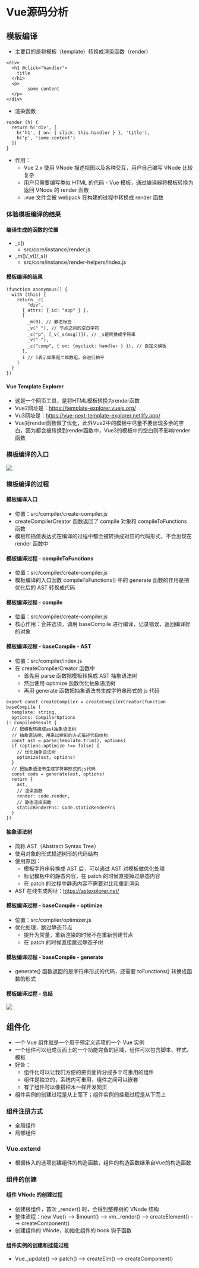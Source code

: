 # Vue源码分析
## 模板编译
- 主要目的是将模板（template）转换成渲染函数（render）
```
<div>
  <h1 @click="handler">
    title
  </h1>
  <p>
		some content    
  </p>
</div>
```
- 渲染函数
```
render (h) {
  return h('div', [
    h('h1', { on: { click: this.handler } }, 'title'),
    h('p', 'some content')
  ])
}
```
- 作用：
    - Vue 2.x 使用 VNode 描述视图以及各种交互，用户自己编写 VNode 比较复杂
    - 用户只需要编写类似 HTML 的代码 - Vue 模板，通过编译器将模板转换为返回 VNode 的 render 函数
    - .vue 文件会被 webpack 在构建的过程中转换成 render 函数

### 体验模板编译的结果
#### 编译生成的函数的位置
- _c()
    - src/core/instance/render.js
- _m()/_v()/_s()
    - src/core/instance/render-helpers/index.js

#### 模板编译的结果
```
(function anonymous() {
  with (this) {
    return _c(
    	"div",
      { attrs: { id: "app" } },
      [
        _m(0), // 静态标签
        _v(" "), // 节点之间的空白字符
        _c("p", [_v(_s(msg))]), // _s是转换成字符串
        _v(" "),
        _c("comp", { on: {myclick: handler } }), // 自定义模板
      ],
      1 // 1表示如果是二维数组，会进行拍平
    )
  }
})
```

#### Vue Template Explorer
- 这是一个网页工具，是将HTML模板转换为render函数
- Vue2网址是：https://template-explorer.vuejs.org/
- Vu3网址是：https://vue-next-template-explorer.netlify.app/
- Vue对render函数做了优化，此外Vue2中的模板中尽量不要出现多余的空白，因为都会被转换到render函数中，Vue3的模板中的空白则不影响render函数

### 模板编译的入口
![](./images/Vue模板编译入口.jpg)

### 模板编译的过程
#### 模板编译入口
- 位置：src/compiler/create-compiler.js
- createCompilerCreator 函数返回了 compile 对象和 compileToFunctions 函数
- 模板和插值表达式在编译的过程中都会被转换成对应的代码形式，不会出现在 render 函数中

#### 模板编译过程 - compileToFunctions
- 位置：src/compiler/create-compiler.js
- 模板编译的入口函数 compileToFunctions() 中的 generate 函数的作用是把优化后的 AST 转换成代码

#### 模板编译过程 - compile
- 位置：src/compiler/create-compiler.js
- 核心作用：合并选项，调用 baseCompile 进行编译，记录错误，返回编译好的对象

#### 模板编译过程 - baseCompile - AST
- 位置：src/compiler/index.js
- 在 createCompilerCreator 函数中
    - 首先用 parse 函数把模板转换成 AST 抽象语法树
    - 然后使用 optimize 函数优化抽象语法树
    - 再用 generate 函数把抽象语法书生成字符串形式的 js 代码
```
export const createCompiler = createCompilerCreator(function baseCompile (
  template: string,
  options: CompilerOptions
): CompiledResult {
  // 把模板转换成ast抽象语法树
  // 抽象语法树，用来以树形的方式描述代码结构
  const ast = parse(template.trim(), options)
  if (options.optimize !== false) {
    // 优化抽象语法树
    optimize(ast, options)
  }
  // 把抽象语法书生成字符串形式的js代码
  const code = generate(ast, options)
  return {
    ast,
    // 渲染函数
    render: code.render,
    // 静态渲染函数
    staticRenderFns: code.staticRenderFns
  }
})
```

#### 抽象语法树
- 简称 AST（Abstract Syntax Tree）
- 使用对象的形式描述树形的代码结构 
- 使用原因：
    - 模板字符串转换成 AST 后，可以通过 AST 对模板做优化处理
    - 标记模板中的静态内容，在 patch 的时候直接掉过静态内容
    - 在 patch 的过程中静态内容不需要对比和重新渲染
- AST 在线生成网址：https://astexplorer.net/

#### 模板编译过程 - baseCompile - optimize
- 位置：src/compiler/optimizer.js
- 优化处理，跳过静态节点
    - 提升为常量，重新渲染的时候不在重新创建节点
    - 在 patch 的时候直接跳过静态子树

####  模板编译过程 - baseCompile - generate
- generate() 函数返回的是字符串形式的代码，还需要 toFunctions() 转换成函数的形式

#### 模板编译过程 - 总结
![](./images/Vue模板编译过程.jpg)

## 组件化
- 一个 Vue 组件就是一个用于预定义选项的一个 Vue 实例
- 一个组件可以组成页面上的一个功能完备的区域，组件可以包含脚本、样式、模板
- 好处：
    - 组件化可以让我们方便的把页面拆分成多个可重用的组件
    - 组件是独立的，系统内可重用，组件之间可以嵌套
    - 有了组件可以像搭积木一样开发网页
- 组件实例的创建过程是从上而下；组件实例的挂载过程是从下而上

### 组件注册方式
- 全局组件
- 局部组件

### Vue.extend
- 根据传入的选项创建组件的构造函数，组件的构造函数继承自Vue的构造函数

### 组件的创建
#### 组件 VNode 的创建过程
- 创建根组件，首次 _render() 时，会得到整棵树的 VNode 结构
- 整体流程：new Vue() --> $mount() --> vm._render() --> createElement() --> createComponent()
- 创建组件的 VNode，初始化组件的 hook 钩子函数

#### 组件实例的创建和挂载过程
- Vue._update() --> patch() --> createElm() --> createComponent()